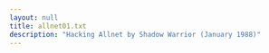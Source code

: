 ```yaml
---
layout: null
title: allnet01.txt
description: "Hacking Allnet by Shadow Warrior (January 1988)"
---
```

